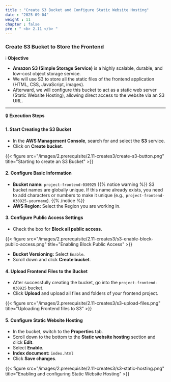 ```yaml
---
title : "Create S3 Bucket and Configure Static Website Hosting"
date : "2025-09-04"
weight : 11
chapter : false
pre : " <b> 2.11 </b> "
---
```


### Create S3 Bucket to Store the Frontend

ℹ️ **Objective**

*   **Amazon S3 (Simple Storage Service)** is a highly scalable, durable, and low-cost object storage service.
*   We will use S3 to store all the static files of the frontend application (HTML, CSS, JavaScript, images).
*   Afterward, we will configure this bucket to act as a static web server (Static Website Hosting), allowing direct access to the website via an S3 URL.

---

🔒 **Execution Steps**

#### **1. Start Creating the S3 Bucket**

*   In the **AWS Management Console**, search for and select the **S3** service.
*   Click on **Create bucket**.

{{< figure src="/images/2.prerequisite/2.11-creates3/create-s3-button.png" title="Starting to create an S3 Bucket" >}}

#### **2. Configure Basic Information**

*   **Bucket name:** `project-frontend-030925`
    {{% notice warning %}}
    S3 bucket names are globally unique. If this name already exists, you need to add characters or numbers to make it unique (e.g., `project-frontend-030925-yourname`).
    {{% /notice %}}
*   **AWS Region:** Select the Region you are working in.

#### **3. Configure Public Access Settings**

*   Check the box for **Block all public access**.

{{< figure src="/images/2.prerequisite/2.11-creates3/s3-enable-block-public-access.png" title="Enabling Block Public Access" >}}

*   **Bucket Versioning:** Select `Enable`.
*   Scroll down and click **Create bucket**.

#### **4. Upload Frontend Files to the Bucket**

*   After successfully creating the bucket, go into the `project-frontend-030925` bucket.
*   Click **Upload** and upload all files and folders of your frontend project.

{{< figure src="/images/2.prerequisite/2.11-creates3/s3-upload-files.png" title="Uploading Frontend files to S3" >}}

#### **5. Configure Static Website Hosting**

*   In the bucket, switch to the **Properties** tab.
*   Scroll down to the bottom to the **Static website hosting** section and click **Edit**.
*   Select **Enable**.
*   **Index document:** `index.html`
*   Click **Save changes**.

{{< figure src="/images/2.prerequisite/2.11-creates3/s3-static-hosting.png" title="Enabling and configuring Static Website Hosting" >}}